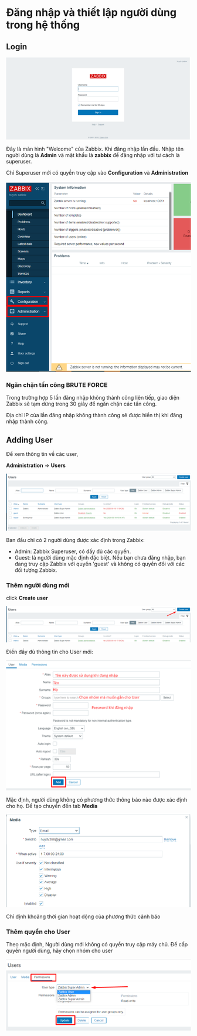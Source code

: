 # Đăng nhập và thiết lập người dùng trong hệ thống

## Login
![](/images/Screenshot_41.png)

Đây là màn hình "Welcome" của Zabbix. Khi đăng nhập lần đầu. Nhập tên người dùng là **Admin** và mật khẩu là **zabbix** để đăng nhập với tư cách là superuser.

Chỉ Superuser mới có quyền truy cập vào **Configuration** và **Administration**

![](/images/Screenshot_42.png)

### Ngăn chặn tấn công BRUTE FORCE 
Trong trường hợp 5 lần đăng nhập không thành công liên tiếp, giao diện Zabbix sẽ tạm dừng trong 30 giây để ngăn chặn các tấn công.

Địa chỉ IP của lần đăng nhập không thành công sẽ được hiển thị khi đăng nhập thành công.

## Adding User 

Để xem thông tin về các user,

**Administration** => **Users** 

![](/images/Screenshot_43.png)

Ban đầu chỉ có 2 người dùng được xác định trong Zabbix:
* Admin: Zabbix Superuser, có đầy đủ các quyền.
* Guest: là người dùng mặc định đặc biệt. Nếu bạn chưa đăng nhập, bạn đang truy cập Zabbix với quyền 'guest' và không có quyền đối với các đối tượng Zabbix.

### Thêm người dùng mới
click **Create user**

![](/images/Screenshot_44.png)

Điền đầy đủ thông tin cho User mới:

![](/images/Screenshot_45.png)

Mặc định, người dùng không có phương thức thông báo nào được xác định cho họ. Để tạo chuyển đến tab **Media**

![](/images/Screenshot_47.png)

Chỉ định khoảng thời gian hoạt động của phương thức cảnh báo 

### Thêm quyền cho User 
Theo mặc định, Người dùng mới không có quyền truy cập máy chủ. Để cấp quyền người dùng, hãy chọn nhóm cho user 

![](/images/Screenshot_48.png)